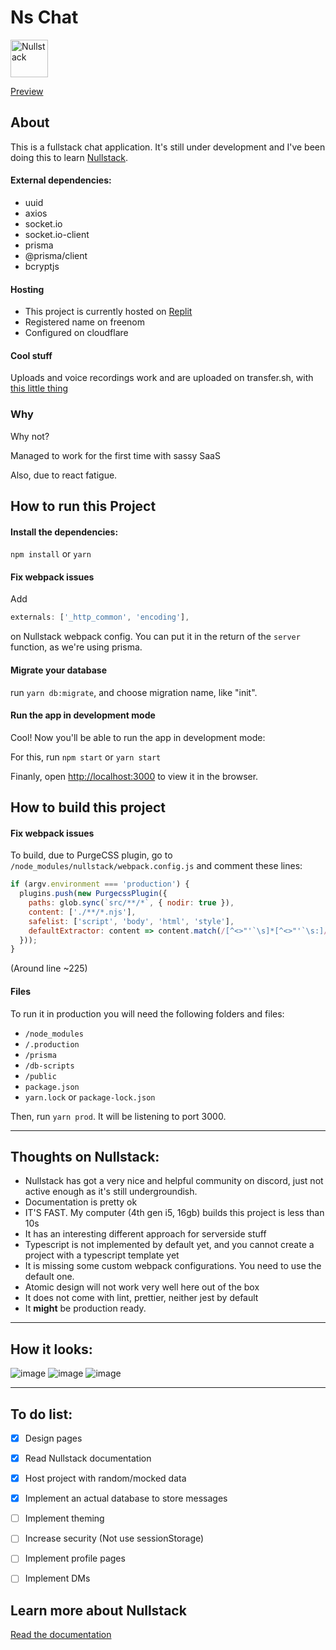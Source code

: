 # Ns Chat

<img src='https://raw.githubusercontent.com/nullstack/nullstack/master/nullstack.png' height='60' alt='Nullstack' />

[Preview](https://nschat.ml/)

## About

This is a fullstack chat application. It's still under development and I've been doing this to learn [Nullstack](https://nullstack.app).

#### External dependencies:
  - uuid
  - axios
  - socket.io
  - socket.io-client
  - prisma
  - @prisma/client
  - bcryptjs

#### Hosting
  - This project is currently hosted on [Replit](https://replit.com)
  - Registered name on freenom
  - Configured on cloudflare


#### Cool stuff

Uploads and voice recordings work and are uploaded on transfer.sh, with [this little thing](https://github.com/mococa/transfer-upload)

### Why

Why not?

Managed to work for the first time with sassy SaaS

Also, due to react fatigue.

## How to run this Project

#### Install the dependencies:

`npm install` or `yarn`
#### Fix webpack issues

Add
```js
externals: ['_http_common', 'encoding'],
```

on Nullstack webpack config. You can put it in the return of the `server` function, as we're using prisma.

#### Migrate your database

run `yarn db:migrate`, and choose migration name, like "init".

#### Run the app in development mode

Cool! Now you'll be able to run the app in development mode:

For this, run `npm start` or `yarn start`

Finanly, open [http://localhost:3000](http://localhost:3000) to view it in the browser.

## How to build this project

#### Fix webpack issues

To build, due to PurgeCSS plugin, go to `/node_modules/nullstack/webpack.config.js` and comment these lines:

```js
if (argv.environment === 'production') {
  plugins.push(new PurgecssPlugin({
    paths: glob.sync(`src/**/*`, { nodir: true }),
    content: ['./**/*.njs'],
    safelist: ['script', 'body', 'html', 'style'],
    defaultExtractor: content => content.match(/[^<>"'`\s]*[^<>"'`\s:]/g) || [],
  }));
}
```

(Around line ~225)

#### Files

To run it in production you will need the following folders and files:
  - `/node_modules`
  - `/.production`
  - `/prisma`
  - `/db-scripts`
  - `/public`
  - `package.json`
  - `yarn.lock` or `package-lock.json`

Then, run `yarn prod`. It will be listening to port 3000.

---

## Thoughts on Nullstack:
  - Nullstack has got a very nice and helpful community on discord, just not active enough as it's still undergroundish.
  - Documentation is pretty ok
  - IT'S FAST. My computer (4th gen i5, 16gb) builds this project is less than 10s
  - It has an interesting different approach for serverside stuff
  - Typescript is not implemented by default yet, and you cannot create a project with a typescript template yet
  - It is missing some custom webpack configurations. You need to use the default one.
  - Atomic design will not work very well here out of the box
  - It does not come with lint, prettier, neither jest by default
  - It **might** be production ready.

---

## How it looks:

![image](https://user-images.githubusercontent.com/13316723/159837006-e282bb13-2bad-42cf-a808-c304dafdabf9.png)
![image](https://user-images.githubusercontent.com/13316723/159837035-c8dbc7e6-4cc4-41ef-9b5d-2d0d090257ea.png)
![image](https://user-images.githubusercontent.com/13316723/159837085-1a8849fb-2830-40d0-8198-1b556d36ce00.png)

---

## To do list:
  - [x] Design pages
  - [x] Read Nullstack documentation
  - [x] Host project with random/mocked data
  - [x] Implement an actual database to store messages
  - [ ] Implement theming
  - [ ] Increase security (Not use sessionStorage)
  - [ ] Implement profile pages
  - [ ] Implement DMs


## Learn more about Nullstack

[Read the documentation](https://nullstack.app/documentation)
